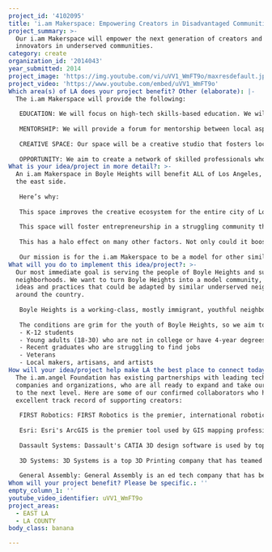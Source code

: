 ```yaml
---
project_id: '4102095'
title: 'i.am Makerspace: Empowering Creators in Disadvantaged Communities'
project_summary: >-
  Our i.am Makerspace will empower the next generation of creators and
  innovators in underserved communities.
category: create
organization_id: '2014043'
year_submitted: 2014
project_image: 'https://img.youtube.com/vi/uVV1_WmFT9o/maxresdefault.jpg'
project_video: 'https://www.youtube.com/embed/uVV1_WmFT9o'
Which area(s) of LA does your project benefit? Other (elaborate): |-
  The i.am Makerspace will provide the following: 
   
   EDUCATION: We will focus on high-tech skills-based education. We will provide classes and workshops in coding, app development, robotics, product design, 3D printing, prototyping, web development, graphic design, entrepreneurship and business plan formation. 
   
   MENTORSHIP: We will provide a forum for mentorship between local aspiring entrepreneurs and experienced business experts. Through will.i.am’s support, our team is well-connected to the worlds of entertainment, technology, philanthropy, and investment not just in Los Angeles but on an international level. We can attract world-class experts to share their knowledge with our i.am Makers. 
   
   CREATIVE SPACE: Our space will be a creative studio that fosters local innovation. We will provide coworking space to locally-focused startups, as well as studio space to promising local artists and artisans. We will also dedicate space for K-12 students to play and learn through STEM activities, host several neighborhood FIRST robotics teams, and host hackathons. It will be a space for the cross-pollination of ideas that leads to innovation. 
   
   OPPORTUNITY: We aim to create a network of skilled professionals who are capable of creating jobs in tech and startups, not just in Boyle Heights but for the entire city of Los Angeles.
What is your idea/project in more detail?: >-
  An i.am Makerspace in Boyle Heights will benefit ALL of Los Angeles, not just
  the east side. 
   
   Here’s why: 
   
   This space improves the creative ecosystem for the entire city of Los Angeles, by fostering a larger and more diverse pool of entrepreneurial talent. The future needs solutions that involve innovation from everyone.
   
   This space will foster entrepreneurship in a struggling community that is burdened with crime, violence, and unemployment. By providing education and opportunity, we will empower local residents to gain the high-demand and high-paying skills needed to work in tech, or even create their own tech companies.
   
   This has a halo effect on many other factors. Not only could it boost the local economy, creating jobs for local young people, but they will also be more likely to stay in the neighborhoods and continue to improve them. It could reduce crime and violence, and increase safety in these struggling neighborhoods and surrounding areas. 
   
   Our mission is for the i.am Makerspace to be a model for other similar communities around the world.
What will you do to implement this idea/project?: >-
  Our most immediate goal is serving the people of Boyle Heights and surrounding
  neighborhoods. We want to turn Boyle Heights into a model community, with
  ideas and practices that could be adapted by similar underserved neighborhoods
  around the country. 
   
   Boyle Heights is a working-class, mostly immigrant, youthful neighborhood of almost 100,000 residents. The district has over 20 public schools, many of which have a reputation of being “dropout factories.” Just 5% of Boyle Heights residents aged 25 and older had earned a four-year degree by 2000, an abysmally low percentage for the city. 
   
   The conditions are grim for the youth of Boyle Heights, so we aim to serve primarily students and young adults including: 
   - K-12 students 
   - Young adults (18-30) who are not in college or have 4-year degrees
   - Recent graduates who are struggling to find jobs 
   - Veterans 
   - Local makers, artisans, and artists
How will your idea/project help make LA the best place to connect today? In LA2050?: >-
  The i.am.angel Foundation has existing partnerships with leading tech
  companies and organizations, who are all ready to expand and take our programs
  to the next level. Here are some of our confirmed collaborators who have an
  excellent track record of supporting creators: 
   
   FIRST Robotics: FIRST Robotics is the premier, international robotics competition for K-12 students founded by inventor Dean Kamen. i.am.angel recently founded and sponsored the first ever FIRST Robotics team at Roosevelt High School, and we have the structure and fundraising power to sponsor and support several more teams in Boyle Heights and surrounding neighborhoods. We want the i.am Makerspace to be a hub for local FIRST teams. 
   
   Esri: Esri's ArcGIS is the premier tool used by GIS mapping professionals all over the world. We've teamed up with Esri to teach Boyle Heights students how to use sophisticated ArcGIS software to map their own data to highlight issues such as gang violence, pollution, and health and wellness. We're ready to provide the same training to anyone interested in becoming a GIS data scientist, which doesn't require an advanced degree, and can open up a new world of job opportunities. 
   
   Dassault Systems: Dassault's CATIA 3D design software is used by top aerospace and car companies such as Boeing and GM. We teamed with Dassault to teach Boyle Heights students how to use this sophisticated industry software to design and prototype their own products such as electronics and musical instruments.
   
   3D Systems: 3D Systems is a top 3D Printing company that has teamed up with will.i.am on creative innovation. They will be providing 3D printers to all i.am.angel program spaces in Boyle Heights. 
   
   General Assembly: General Assembly is an ed tech company that has been great supporters of our Hack for LA hackathons, and we'd love to team up with them to provide high-tech skills training such as web and app development to Boyle Heights residents. i.am.angel plans to subsidize the cost of these workshops in order to make classes more affordable for the Boyle Heights community.
Whom will your project benefit? Please be specific.: ''
empty_column_1: ''
youtube_video_identifier: uVV1_WmFT9o
project_areas:
  - EAST LA
  - LA COUNTY
body_class: banana

---
```


